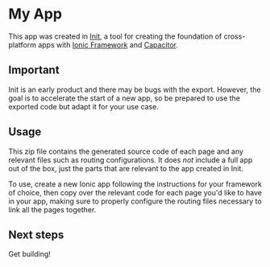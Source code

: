 
# My App

This app was created in [Init](init.page), a tool for creating the foundation of cross-platform apps with [Ionic Framework](https://ionicframework.com/) and [Capacitor](https://capacitorjs.com/).

## Important

Init is an early product and there may be bugs with the export. However, the goal is to accelerate the start of a new app, so be prepared to use the exported code but adapt it for your use case.

## Usage

This zip file contains the generated source code of each page and any relevant files such as routing configurations. It does *not* include a full app out of the box, just the parts that are relevant to the app created in Init.

To use, create a new Ionic app following the instructions for your framework of choice, then copy over the relevant code for each page you'd like to have in your app, making sure to properly configure the routing files necessary to link all the pages together.

## Next steps

Get building!
